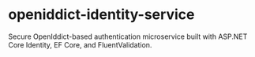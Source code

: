# openiddict-identity-service
Secure OpenIddict-based authentication microservice built with ASP.NET Core Identity, EF Core, and FluentValidation.
